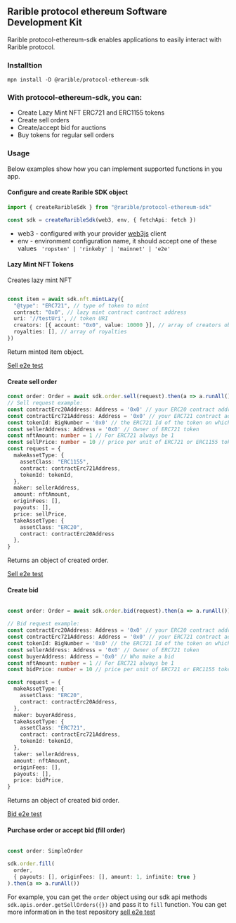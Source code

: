 ## Rarible protocol ethereum Software Development Kit

Rarible protocol-ethereum-sdk enables applications to easily interact with Rarible protocol.

### Installtion

```angular2html
mpn install -D @rarible/protocol-ethereum-sdk
```

### With protocol-ethereum-sdk, you can:

- Create Lazy Mint NFT ERC721 and ERC1155 tokens
- Create sell orders
- Create/accept bid for auctions
- Buy tokens for regular sell orders

### Usage

Below examples show how you can implement supported functions in you app.

#### Configure and create Rarible SDK object

```typescript
import { createRaribleSdk } from "@rarible/protocol-ethereum-sdk"

const sdk = createRaribleSdk(web3, env, { fetchApi: fetch })
```

- web3 - configured with your provider [web3js](https://github.com/ChainSafe/web3.js/tree/v1.4.0) client
- env - environment configuration name, it should accept one of these values
  ``` 'ropsten' | 'rinkeby' | 'mainnet' | 'e2e'```

#### Lazy Mint NFT Tokens

Creates lazy mint NFT

```typescript

const item = await sdk.nft.mintLazy({
  "@type": "ERC721", // type of token to mint
  contract: "0x0", // lazy mint contract contract address
  uri: '//testUri', // token URI
  creators: [{ account: "0x0", value: 10000 }], // array of creators object
  royalties: [], // array of royalties
})
```

Return minted item object.

[Sell e2e test](https://github.com/rariblecom/protocol-e2e-tests/blob/master/packages/tests-current/src/lazy-mint.test.ts)

#### Create sell order

```typescript
const order: Order = await sdk.order.sell(request).then(a => a.runAll())
// Sell request example:
const contractErc20Address: Address = '0x0' // your ERC20 contract address
const contractErc721Address: Address = '0x0' // your ERC721 contract address
const tokenId: BigNumber = '0x0' // the ERC721 Id of the token on which we want to place a bid
const sellerAddress: Address = '0x0' // Owner of ERC721 token
const nftAmount: number = 1 // For ERC721 always be 1
const sellPrice: number = 10 // price per unit of ERC721 or ERC1155 token(s)
const request = {
  makeAssetType: {
    assetClass: "ERC1155",
    contract: contractErc721Address,
    tokenId: tokenId,
  },
  maker: sellerAddress,
  amount: nftAmount,
  originFees: [],
  payouts: [],
  price: sellPrice,
  takeAssetType: {
    assetClass: "ERC20",
    contract: contractErc20Address
  },
}
```

Returns an object of created order.

[Sell e2e test](https://github.com/rariblecom/protocol-e2e-tests/blob/master/packages/tests-current/src/erc721-sale.test.ts)

#### Create bid

```typescript

const order: Order = await sdk.order.bid(request).then(a => a.runAll())

// Bid request example:
const contractErc20Address: Address = '0x0' // your ERC20 contract address
const contractErc721Address: Address = '0x0' // your ERC721 contract address
const tokenId: BigNumber = '0x0' // the ERC721 Id of the token on which we want to place a bid
const sellerAddress: Address = '0x0' // Owner of ERC721 token
const buyerAddress: Address = '0x0' // Who make a bid
const nftAmount: number = 1 // For ERC721 always be 1
const bidPrice: number = 10 // price per unit of ERC721 or ERC1155 token(s)

const request = {
  makeAssetType: {
    assetClass: "ERC20",
    contract: contractErc20Address,
  },
  maker: buyerAddress,
  takeAssetType: {
    assetClass: "ERC721",
    contract: contractErc721Address,
    tokenId: tokenId,
  },
  taker: sellerAddress,
  amount: nftAmount,
  originFees: [],
  payouts: [],
  price: bidPrice,
}
```

Returns an object of created bid order.

[Bid e2e test](https://github.com/rariblecom/protocol-e2e-tests/blob/master/packages/tests-current/src/create-bid.test.ts)

#### Purchase order or accept bid (fill order)

```typescript

const order: SimpleOrder

sdk.order.fill(
  order,
  { payouts: [], originFees: [], amount: 1, infinite: true }
).then(a => a.runAll())
```

For example, you can get the `order` object using our sdk api methods `sdk.apis.order.getSellOrders({})` and pass it
to `fill` function. You can get more information in the test
repository [sell e2e test](https://github.com/rariblecom/protocol-e2e-tests/blob/master/packages/tests-current/src/erc721-sale.test.ts)
